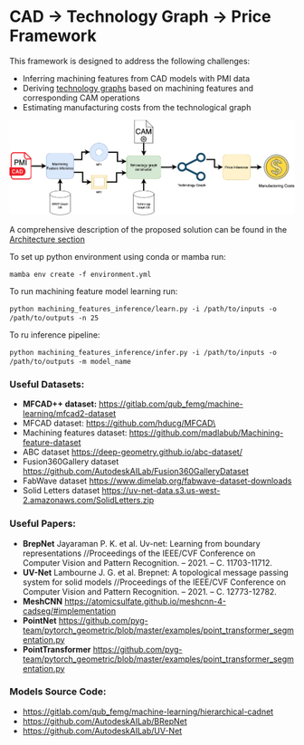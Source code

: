 # CAD -> Technology Graph -> Price Framework
This framework is designed to address the following challenges:

- Inferring machining features from CAD models with PMI data
- Deriving [technology graphs](docs/Technology%20Graph.md) based on machining features and corresponding CAM operations
- Estimating manufacturing costs from the technological graph

![image](docs/imgs/general.png)

A comprehensive description of the proposed solution can be found in the [Architecture section](docs/Architecture.md)

To set up python environment using conda or mamba run:
```shell
mamba env create -f environment.yml
```

To run machining feature model learning run:
```shell
python machining_features_inference/learn.py -i /path/to/inputs -o /path/to/outputs -n 25
```

To ru inference pipeline:
```shell
python machining_features_inference/infer.py -i /path/to/inputs -o /path/to/outputs -m model_name
```


### Useful Datasets: 

 - **MFCAD++ dataset:** https://gitlab.com/qub_femg/machine-learning/mfcad2-dataset
 - MFCAD dataset: https://github.com/hducg/MFCAD\
 - Machining features dataset: https://github.com/madlabub/Machining-feature-dataset
 - ABC dataset https://deep-geometry.github.io/abc-dataset/ 
 - Fusion360Gallery dataset https://github.com/AutodeskAILab/Fusion360GalleryDataset 
 - FabWave dataset https://www.dimelab.org/fabwave-dataset-downloads 
 - Solid Letters dataset https://uv-net-data.s3.us-west-2.amazonaws.com/SolidLetters.zip 

### Useful Papers: 

 - **BrepNet** Jayaraman P. K. et al. Uv-net: Learning from boundary representations //Proceedings of the IEEE/CVF Conference on Computer Vision and Pattern Recognition. – 2021. – С. 11703-11712.
 - **UV-Net** Lambourne J. G. et al. Brepnet: A topological message passing system for solid models //Proceedings of the IEEE/CVF Conference on Computer Vision and Pattern Recognition. – 2021. – С. 12773-12782.
 - **MeshCNN** https://atomicsulfate.github.io/meshcnn-4-cadseg/#implementation 
 - **PointNet** https://github.com/pyg-team/pytorch_geometric/blob/master/examples/point_transformer_segmentation.py
 - **PointTransformer** https://github.com/pyg-team/pytorch_geometric/blob/master/examples/point_transformer_segmentation.py

### Models Source Code: 

 - https://gitlab.com/qub_femg/machine-learning/hierarchical-cadnet
 - https://github.com/AutodeskAILab/BRepNet
 - https://github.com/AutodeskAILab/UV-Net 

 
